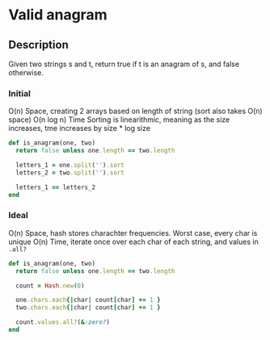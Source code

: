 # Valid anagram

## Description

Given two strings s and t, return true if t is an anagram of s, and false otherwise.

### Initial

O(n) Space, creating 2 arrays based on length of string (sort also takes O(n) space)
O(n log n) Time Sorting is linearithmic, meaning as the size increases, tme increases by size * log size

``` ruby
def is_anagram(one, two)
  return false unless one.length == two.length

  letters_1 = one.split('').sort
  letters_2 = two.split('').sort

  letters_1 == letters_2
end
```

### Ideal

O(n) Space, hash stores charachter frequencies. Worst case, every char is unique
O(n) Time, iterate once over each char of each string, and values in `.all?`

```ruby
def is_anagram(one, two)
  return false unless one.length == two.length

  count = Hash.new(0)

  one.chars.each{|char| count[char] += 1 }
  two.chars.each{|char| count[char] += 1 }

  count.values.all?(&:zero?)
end
```